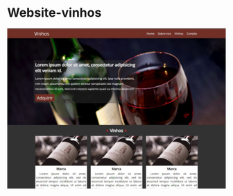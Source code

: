 # Website-vinhos

![alt text](https://github.com/WeslleySimoes/Website-vinhos/blob/main/img-exemplo.JPG)

 
